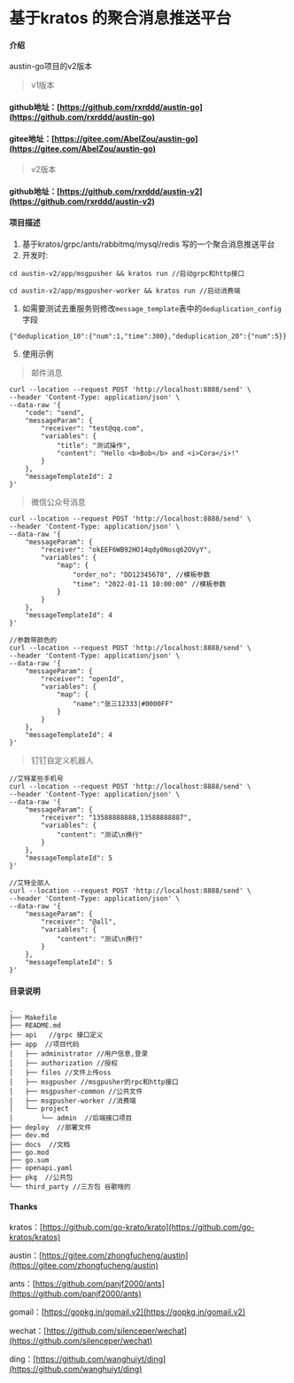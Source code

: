 # 基于kratos 的聚合消息推送平台

#### 介绍
austin-go项目的v2版本

> v1版本
#### github地址：[https://github.com/rxrddd/austin-go](https://github.com/rxrddd/austin-go)
#### gitee地址：[https://gitee.com/AbelZou/austin-go](https://gitee.com/AbelZou/austin-go)

> v2版本
#### github地址：[https://github.com/rxrddd/austin-v2](https://github.com/rxrddd/austin-v2)

#### 项目描述

1. 基于kratos/grpc/ants/rabbitmq/mysql/redis 写的一个聚合消息推送平台
1. 开发时:
```
cd austin-v2/app/msgpusher && kratos run //启动grpc和http接口

cd austin-v2/app/msgpusher-worker && kratos run //启动消费端
```

1. 如需要测试去重服务则修改`message_template`表中的`deduplication_config`字段
```
{"deduplication_10":{"num":1,"time":300},"deduplication_20":{"num":5}}
```
5. 使用示例
> 邮件消息
```
curl --location --request POST 'http://localhost:8888/send' \
--header 'Content-Type: application/json' \
--data-raw '{
    "code": "send",
    "messageParam": {
        "receiver": "test@qq.com",
        "variables": {
            "title": "测试操作",
            "content": "Hello <b>Bob</b> and <i>Cora</i>!"
        }
    },
    "messageTemplateId": 2
}'
```

> 微信公众号消息
```
curl --location --request POST 'http://localhost:8888/send' \
--header 'Content-Type: application/json' \
--data-raw '{
    "messageParam": {
        "receiver": "okEEF6WB92HO14qdy0Nosq62OVyY",
        "variables": {
            "map": {
                "order_no": "DD12345678", //模板参数
                "time": "2022-01-11 10:00:00" //模板参数
            }
        }
    },
    "messageTemplateId": 4
}'

//参数带颜色的
curl --location --request POST 'http://localhost:8888/send' \
--header 'Content-Type: application/json' \
--data-raw '{
    "messageParam": {
        "receiver": "openId",
        "variables": {
            "map": {
                "name":"张三12333|#0000FF"
            }
        }
    },
    "messageTemplateId": 4
}'
```

> 钉钉自定义机器人
```
//艾特某些手机号
curl --location --request POST 'http://localhost:8888/send' \
--header 'Content-Type: application/json' \
--data-raw '{
    "messageParam": {
        "receiver": "13588888888,13588888887",
        "variables": {
            "content": "测试\n换行"
        }
    },
    "messageTemplateId": 5
}'

//艾特全部人
curl --location --request POST 'http://localhost:8888/send' \
--header 'Content-Type: application/json' \
--data-raw '{
    "messageParam": {
        "receiver": "@all",
        "variables": {
            "content": "测试\n换行"
        }
    },
    "messageTemplateId": 5
}'
```




#### 目录说明

```
.
├── Makefile
├── README.md
├── api   //grpc 接口定义
├── app  //项目代码
│   ├── administrator //用户信息,登录
│   ├── authorization //授权
│   ├── files //文件上传oss
│   ├── msgpusher //msgpusher的rpc和http接口
│   ├── msgpusher-common //公共文件
│   ├── msgpusher-worker //消费端
│   └── project
│       └── admin  //后端接口项目
├── deploy  //部署文件
├── dev.md
├── docs  //文档
├── go.mod
├── go.sum
├── openapi.yaml
├── pkg  //公共包
└── third_party //三方包 谷歌啥的

```




#### Thanks


kratos：[https://github.com/go-krato/krato](https://github.com/go-kratos/kratos)

austin：[https://gitee.com/zhongfucheng/austin](https://gitee.com/zhongfucheng/austin)

ants：[https://github.com/panjf2000/ants](https://github.com/panjf2000/ants)

gomail：[https://gopkg.in/gomail.v2](https://gopkg.in/gomail.v2)

wechat：[https://github.com/silenceper/wechat](https://github.com/silenceper/wechat)

ding：[https://github.com/wanghuiyt/ding](https://github.com/wanghuiyt/ding)
